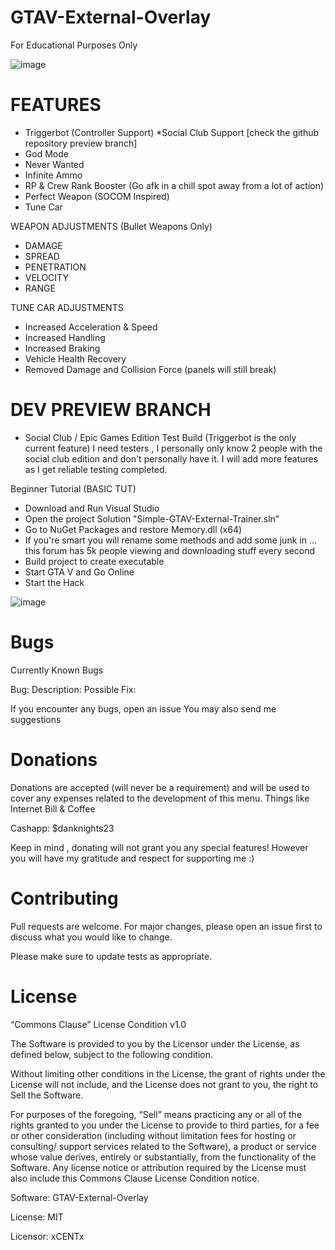 # GTAV-External-Overlay
For Educational Purposes Only

![image](https://user-images.githubusercontent.com/80198020/129115864-916d1340-1a25-433e-955a-dff4ec5911d2.png)

# FEATURES
- Triggerbot (Controller Support) *Social Club Support [check the github repository preview branch]
- God Mode
- Never Wanted
- Infinite Ammo
- RP & Crew Rank Booster (Go afk in a chill spot away from a lot of action)
- Perfect Weapon (SOCOM Inspired)
- Tune Car

WEAPON ADJUSTMENTS (Bullet Weapons Only)
- DAMAGE
- SPREAD
- PENETRATION
- VELOCITY
- RANGE

TUNE CAR ADJUSTMENTS
- Increased Acceleration & Speed
- Increased Handling
- Increased Braking
- Vehicle Health Recovery
- Removed Damage and Collision Force
(panels will still break)

# DEV PREVIEW BRANCH
- Social Club / Epic Games Edition Test Build (Triggerbot is the only current feature)
I need testers , I personally only know 2 people with the social club edition and don't personally have it. I will add more features as I get reliable testing completed.

Beginner Tutorial (BASIC TUT)
- Download and Run Visual Studio
- Open the project Solution "Simple-GTAV-External-Trainer.sln"
- Go to NuGet Packages and restore Memory.dll (x64)
- If you're smart you will rename some methods and add some junk in ... this forum has 5k people viewing and downloading stuff every second
- Build project to create executable
- Start GTA V and Go Online
- Start the Hack

![image](https://user-images.githubusercontent.com/80198020/127639458-4bae6cdc-9ba9-4e87-b745-3078e560d90a.png)

# Bugs
Currently Known Bugs

Bug: 
Description: 
Possible Fix: 

If you encounter any bugs, open an issue
You may also send me suggestions

# Donations
Donations are accepted (will never be a requirement) and will be used to cover any expenses related to the development of this menu. Things like Internet Bill & Coffee

Cashapp: $danknights23

Keep in mind , donating will not grant you any special features! However you will have my gratitude and respect for supporting me :)

# Contributing
Pull requests are welcome. For major changes, please open an issue first to discuss what you would like to change.

Please make sure to update tests as appropriate.

# License

“Commons Clause” License Condition v1.0

The Software is provided to you by the Licensor under the License, as defined below, subject to the following condition.

Without limiting other conditions in the License, the grant of rights under the License will not include, and the License does not grant to you, the right to Sell the Software.

For purposes of the foregoing, “Sell” means practicing any or all of the rights granted to you under the License to provide to third parties, for a fee or other consideration (including without limitation fees for hosting or consulting/ support services related to the Software), a product or service whose value derives, entirely or substantially, from the functionality of the Software. Any license notice or attribution required by the License must also include this Commons Clause License Condition notice.

Software: GTAV-External-Overlay

License: MIT

Licensor: xCENTx
